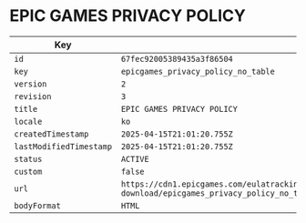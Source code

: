 # EPIC GAMES PRIVACY POLICY

| Key | Value |
| --- | ----- |
| `id` | `67fec92005389435a3f86504` |
| `key` | `epicgames_privacy_policy_no_table` |
| `version` | `2` |
| `revision` | `3` |
| `title` | `EPIC GAMES PRIVACY POLICY` |
| `locale` | `ko` |
| `createdTimestamp` | `2025-04-15T21:01:20.755Z` |
| `lastModifiedTimestamp` | `2025-04-15T21:01:20.755Z` |
| `status` | `ACTIVE` |
| `custom` | `false` |
| `url` | `https://cdn1.epicgames.com/eulatracking-download/epicgames_privacy_policy_no_table/ko/v2/r3/0f0357e046478a48ab546e5d2dd9f1e9.pdf` |
| `bodyFormat` | `HTML` |
